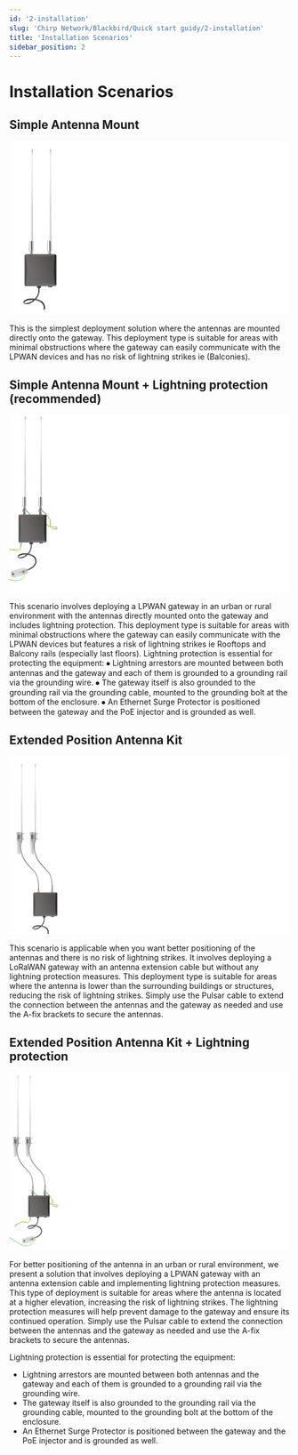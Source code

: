 ```yaml
---
id: '2-installation'
slug: 'Chirp Network/Blackbird/Quick start guidy/2-installation'
title: 'Installation Scenarios'
sidebar_position: 2
---
```


# Installation Scenarios

## Simple Antenna Mount

![Simple](simplemount.png)


This is the simplest deployment solution where the antennas are mounted directly onto the gateway. This deployment type is suitable for areas with minimal obstructions where the gateway can easily communicate with the LPWAN devices and has no risk of lightning strikes ie (Balconies). 

 ## Simple Antenna Mount + Lightning protection (recommended)

![SimpleLightning](lightning.png)

This scenario involves deploying a LPWAN gateway in an urban or rural environment with the antennas directly mounted onto the gateway and includes lightning protection. This deployment type is suitable for areas with minimal obstructions where the gateway can easily communicate with the LPWAN devices but features a risk of lightning strikes ie Rooftops and Balcony rails (especially last floors). 
Lightning protection is essential for protecting the equipment:
⦁	Lightning arrestors are mounted between both antennas and the gateway and each of them is grounded to a grounding rail via the grounding wire.
⦁	The gateway itself is also grounded to the grounding rail via the grounding cable, mounted to the grounding bolt at the bottom of the enclosure.
⦁	An Ethernet Surge Protector is positioned between the gateway and the PoE injector and is grounded as well.


## Extended Position Antenna Kit

![Extended](extended.png)

This scenario is applicable when you want better positioning of the antennas and there is no risk of lightning strikes. It involves deploying a LoRaWAN gateway with an antenna extension cable but without any lightning protection measures. This deployment type is suitable for areas where the antenna is lower than the surrounding buildings or structures, reducing the risk of lightning strikes.
Simply use the Pulsar cable to extend the connection between the antennas and the gateway as needed and use the A-fix brackets to secure the antennas.

## Extended Position Antenna Kit + Lightning protection

![ExtendedLightning](extended_+_lighting.png)

For better positioning of the antenna in an urban or rural environment, we present a solution that involves deploying a LPWAN gateway with an antenna extension cable and implementing lightning protection measures. This type of deployment is suitable for areas where the antenna is located at a higher elevation, increasing the risk of lightning strikes. The lightning protection measures will help prevent damage to the gateway and ensure its continued operation. 
Simply use the Pulsar cable to extend the connection between the antennas and the gateway as needed and use the A-fix brackets to secure the antennas.

Lightning protection is essential for protecting the equipment:
-	Lightning arrestors are mounted between both antennas and the gateway and each of them is grounded to a grounding rail via the grounding wire.
-	The gateway itself is also grounded to the grounding rail via the grounding cable, mounted to the grounding bolt at the bottom of the enclosure.
-	An Ethernet Surge Protector is positioned between the gateway and the PoE injector and is grounded as well.
